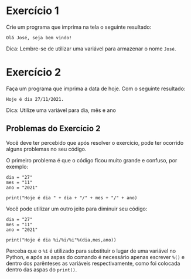 # Exercício 1

Crie um programa que imprima na tela o seguinte resultado:

```
Olá José, seja bem vindo!
```

Dica: Lembre-se de utilizar uma variável para armazenar o nome ```José```.

# Exercício 2

Faça um programa que imprima a data de hoje. Com o seguinte resultado:

```
Hoje é dia 27/11/2021.
```
Dica: Utilize uma variável para dia, mês e ano

## Problemas do Exercício 2

Você deve ter percebido que após resolver o exercício, pode ter ocorrido alguns problemas no seu código.

O primeiro problema é que o código ficou muito grande e confuso, por exemplo:

```
dia = "27"
mes = "11"
ano = "2021"

print("Hoje é dia " + dia + "/" + mes + "/" + ano)
```
Você pode utilizar um outro jeito para diminuir seu código:

```
dia = "27"
mes = "11"
ano = "2021"

print("Hoje é dia %i/%i/%i"%(dia,mes,ano))
```

Perceba que o ```%i``` é utilizado para substituir o lugar de uma variável no Python, e após as aspas do comando é necessário apenas escrever ```%()``` e dentro dos parênteses as variáveis respectivamente, como foi colocada dentro das aspas do ```print()```.